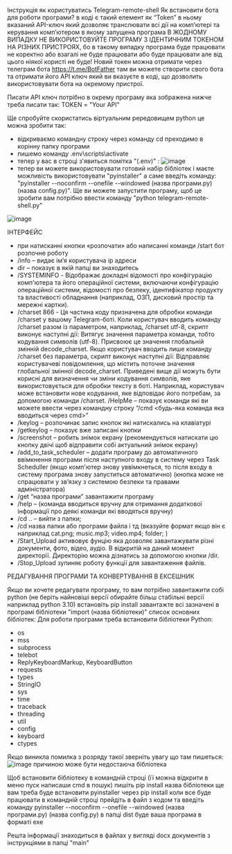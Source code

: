 Інструкція як користуватись Telegram-remote-shell Як встановити бота для роботи програми? в коді є такий елемент як “Token” в ньому вказаний API-ключ який дозволяє транслювати всі дії на комп’ютері та керування комп’ютером в якому запущена програма В ЖОДНОМУ ВИПАДКУ НЕ ВИКОРИСТОВУЙТЕ ПРОГРАМУ З ІДЕНТИЧНИМ ТОКЕНОМ НА РІЗНИХ ПРИСТРОЯХ, бо в такому випадку програма буде працювати не коректно або взагалі не буде працювати або буде працювати але від цього ніякої користі не буде! Новий токен можна отримати через телеграм бота https://t.me/BotFather там ви можете створити свого бота та отримати його API ключ який ви вказуєте в коді, що дозволить використовувати бота на окремому пристрої. 

Писати АРІ ключ потрібно в окрему програму яка зображена нижче
треба писати так: TOKEN = "Your API"



Ще спробуйте скористатись віртуальним рередовищем python це можна зробити так:
* відкриваємо командну строку через команду cd преходимо в корінну папку програми
* пишемо команду .env\scripts\activate
* тепер у вас в строці з'явиться помітка "(.env)" : ![image](https://github.com/SunsetTekila/TelegramRemoteControl_DynamicConfig/assets/157602307/6034594c-ddb4-42f5-bc9f-d69e84d39e09)
* тепер ви можете використовувати готовий набір бібліотек і маєте можливість використовувати "pyinstaller" а саме введіть команду: "pyinstaller --noconfirm --onefile --windowed (назва програми.py) (назва config.py)". Ще ви можете запустити програму, щоб це зробити вам потрібно ввести команду "python telegram-remote-shell.py"


![image](https://github.com/SunsetTekila/TelegramRemoteControl_DynamicConfig/assets/157602307/b49ccabf-2951-48ba-b33e-cdf5c6e518ed)


ІНТЕРФЕЙС
* при натисканні кнопки «розпочати» або написанні команди /start бот розпочне роботу
* /info – видає ім’я користувача ір адреси
* dir – показує в якій папці ви знаходитесь
* /SYSTEMINFO - Відображає докладні відомості про конфігурацію комп'ютера та його операційної системи, включаючи конфігурацію операційної системи, відомості про безпеку, ідентифікатор продукту та властивості обладнання (наприклад, ОЗП, дисковий простір та мережні картки).
* /charset 866 - Ця частина коду призначена для обробки команди /charset у вашому Telegram-боті. Коли користувач вводить команду /charset разом із параметром, наприклад, /charset utf-8, скрипт виконує наступні дії: Витягує значення параметра команди, тобто кодування символів (utf-8). Присвоює це значення глобальній змінній decode_charset. Якщо користувач вводить лише команду /charset без параметра, скрипт виконує наступні дії: Відправляє користувачеві повідомлення, що містить поточне значення глобальної змінної decode_charset. Приведені вище дії можуть бути корисні для визначення чи зміни кодування символів, яке використовується для обробки тексту в боті. Наприклад, користувач може встановити нове кодування, яке відповідає його потребам, за допомогою команди /charset. /HelpMe – показує команди які ви можете ввести через командну строку “/cmd <будь-яка команда яка вводиться через cmd>”
* /keylog – розпочинає запис кнопок які натискались на клавіатурі
* /getkeylog – показує вже записані кнопки
* /screenshot – робить знімок екрану (рекомендується натискати цю кнопку двічі щоб відправити собі актуальний знімок екрану)
* /add_to_task_scheduler – додати програму до автоматичного ввімкнення програми після наступного входу в систему через Task Scheduller (якщо комп'ютер знову уввімкнеться, то після входу в систему програма знову запуститься автоматично) (кнопка може не спрацювати у зв’язку з системою безпеки та правами адміністратора)
* /get “назва програми” завантажити програму
* /help – (команда вводиться вручну для отримання додаткової інформації про деякі команди які вводяться вручну)
* /cd .. – вийти з папки;
* /cd назва папки або програми файла і тд (вказуйте формат якщо він є наприклад cat.png; music.mp3; video.mp4; folder; )
* /Start_Upload активовує фунцію яка дозволяє завантажувати різні документи, фото, відео, аудіо. В відкритій на даний момент директорії. Директорію можна дізнатись за допомогою кнопки /dir.
* /Stop_Upload зупиняє роботу функції для завантаження файлів.

 РЕДАГУВАННЯ ПРОГРАМИ ТА КОНВЕРТУВАННЯ В ЕКСЕШНИК

Якщо ви хочете редагувати програму, то вам потрібно завантажити собі python (не беріть найновіші версії обирайте більш стабільні версії наприклад python 3.10) встановіть pip install завантажте всі зазначені в програмі бібліотеки "import (назва бібліотеки)" список основних бібліотек: Для роботи програми треба встановити бібліотеки Python:

* os
* mss
* subprocess
* telebot
* ReplyKeyboardMarkup, KeyboardButton
* requests
* types
* StringIO
* sys
* time
* traceback
* threading
* util
* config
* keyboard
* ctypes

Якщо виникла помилка з розряду такої зверніть увагу що там пишеться: ![image](https://github.com/SunsetTekila/TelegramRemoteControl_DynamicConfig/assets/157602307/5f74bd0f-5856-498b-a5b6-9ea015061a4e)
причиною може бути недостаюча бібліотека  

Щоб встановити бібліотеку в командній строці (її можна відкрити в меню пуск написаши cmd в пошук) пишіть pip install назва бібліотеки ще вам треба буде встановити pyinstaller через pip install коли все буде працювати в командній строці прейдіть в файл з кодом та введіть команду pyinstaller --noconfirm --onefile --windowed (назва програми.py) (назва config.py) в папці dist буде ваша програма в форматі exe

Решта інформації знаходиться в файлах у вигляді docx документів з інструкціями в папці "main"

